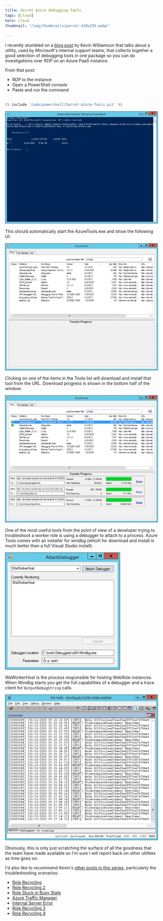 ```yaml
---
title: Secret Azure Debugging Tools
tags: [cloud]
hero: cloud
thumbnail: "/img/thumbnails/parcel-420x255.webp"

---
```


I recently stumbled on a [blog post](http://blogs.msdn.com/b/kwill/archive/2013/08/26/azuretools-the-diagnostic-utility-used-by-the-windows-azure-developer-support-team.aspx)
by Kevin Williamson that talks about a utility, used by Microsoft's internal support teams, that collects
together a good selection of debugging tools in one package so you can do investigations over RDP on an Azure
PaaS instance.

From that post:

- RDP to the instance
- Open a PowerShell console
- Paste and run the command

```powershell

{% include 'code/powershell/Secret-Azure-Tools.ps1' %}

```


![powershell](/img/posts/secret-azure-tools/powershell-tools-install.webp)

This should automatically start the AzureTools.exe and show the following UI:

![first ui](/img/posts/secret-azure-tools/azure-tools.webp)

Clicking on one of the items in the Tools list will download and install that tool from the URL. Download progress
is shown in the bottom half of the window:

![installing](/img/posts/secret-azure-tools/azure-tools-install.webp)

One of the most useful tools from the point of view of a developer trying to troubleshoot a worker role is
using a debugger to attach to a process. Azure Tools comes with an installer for windbg (which for download and
install is much better than a full Visual Studio install).

![attach](/img/posts/secret-azure-tools/attach-debugger.webp)

WaWorkerHost is the process responsible for hosting WebRole instances. When Windbg starts you get the full
capabilities of a debugger and a trace client for <code>OutputDebugString</code> calls.

![windbg](/img/posts/secret-azure-tools/windbg-running.webp)

Obviously, this is only just scratching the surface of all the goodness that the team have made available so I'm
sure I will report back on other utilities as time goes on.

I'd also like to recommend Kevin's [other posts in this series](http://blogs.msdn.com/b/kwill/), particularly the
troubleshooting scenarios:

- [Role Recycling](http://blogs.msdn.com/b/kwill/archive/2013/08/20/troubleshooting-scenario-1-role-recycling.aspx)
- [Role Recycling 2](http://blogs.msdn.com/b/kwill/archive/2013/08/26/troubleshooting-scenario-2-role-recycling-after-running-fine-for-2-weeks.aspx)
- [Role Stuck in Busy State](http://blogs.msdn.com/b/kwill/archive/2013/09/06/troubleshooting-scenario-3-role-stuck-in-busy.aspx)
- [Azure Traffic Manager](http://blogs.msdn.com/b/kwill/archive/2013/09/06/troubleshooting-scenario-4-windows-azure-traffic-manager-degraded-status.aspx)
- [Internal Server Error](http://blogs.msdn.com/b/kwill/archive/2013/09/19/troubleshooting-scenario-5-internal-server-error-500-in-webrole.aspx)
- [Role Recycling 3](http://blogs.msdn.com/b/kwill/archive/2013/09/23/troubleshooting-scenario-6-role-recycling-after-running-for-some-time.aspx)
- [Role Recycling 4](http://blogs.msdn.com/b/kwill/archive/2013/10/03/troubleshooting-scenario-7-role-recycling.aspx)
